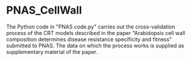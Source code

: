 # PNAS_CellWall
The Python code in "PNAS code.py" carries out the cross-validation process of the CRT models described in the paper "Arabidopsis cell wall composition determines disease resistance specificity and fitness" submitted to PNAS. The data on which the process works is supplied as supplementary material of the paper.
